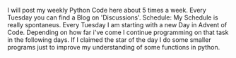 I will post my weekly Python Code here about 5 times a week. Every Tuesday you can find a Blog on 'Discussions'. 
Schedule: My Schedule is really spontaneus. Every Tuesday I am starting with a new Day in Advent of Code. Depending on how far i've come I continue programming on that task in the following days. If I claimed the star of the day I do some smaller programs just to improve my understanding of some functions in python. 
